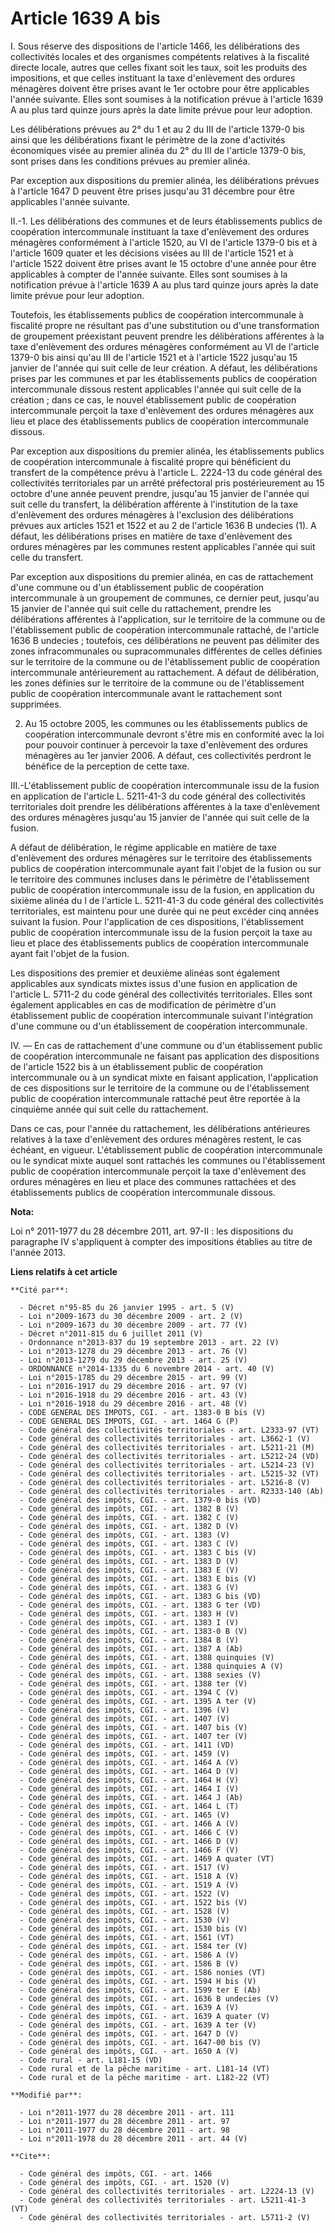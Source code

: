 # Article 1639 A bis

I. Sous réserve des dispositions de l'article 1466, les délibérations des collectivités locales et des organismes compétents
relatives à la fiscalité directe locale, autres que celles fixant soit les taux, soit les produits des impositions, et que
celles instituant la taxe d'enlèvement des ordures ménagères doivent être prises avant le 1er octobre pour être applicables
l'année suivante. Elles sont soumises à la notification prévue à l'article 1639 A au plus tard quinze jours après la date
limite prévue pour leur adoption. 

Les délibérations prévues au 2° du 1 et au 2 du III de l'article 1379-0 bis ainsi que les délibérations fixant le périmètre
de la zone d'activités économiques visée au premier alinéa du 2° du III de l'article 1379-0 bis, sont prises dans les
conditions prévues au premier alinéa. 

Par exception aux dispositions du premier alinéa, les délibérations prévues à l'article 1647 D peuvent être prises jusqu'au
31 décembre pour être applicables l'année suivante. 

II.-1. Les délibérations des communes et de leurs établissements publics de coopération intercommunale instituant la taxe
d'enlèvement des ordures ménagères conformément à l'article 1520, au VI de l'article 1379-0 bis et à l'article 1609 quater et
les décisions visées au III de l'article 1521 et à l'article 1522 doivent être prises avant le 15 octobre d'une année pour
être applicables à compter de l'année suivante. Elles sont soumises à la notification prévue à l'article 1639 A au plus tard
quinze jours après la date limite prévue pour leur adoption. 

Toutefois, les établissements publics de coopération intercommunale à fiscalité propre ne résultant pas d'une substitution ou
d'une transformation de groupement préexistant peuvent prendre les délibérations afférentes à la taxe d'enlèvement des
ordures ménagères conformément au VI de l'article 1379-0 bis ainsi qu'au III de l'article 1521 et à l'article 1522 jusqu'au
15 janvier de l'année qui suit celle de leur création. A défaut, les délibérations prises par les communes et par les
établissements publics de coopération intercommunale dissous restent applicables l'année qui suit celle de la création ; dans
ce cas, le nouvel établissement public de coopération intercommunale perçoit la taxe d'enlèvement des ordures ménagères aux
lieu et place des établissements publics de coopération intercommunale dissous. 

Par exception aux dispositions du premier alinéa, les établissements publics de coopération intercommunale à fiscalité propre
qui bénéficient du transfert de la compétence prévu à l'article L. 2224-13 du code général des collectivités territoriales
par un arrêté préfectoral pris postérieurement au 15 octobre d'une année peuvent prendre, jusqu'au 15 janvier de l'année qui
suit celle du transfert, la délibération afférente à l'institution de la taxe d'enlèvement des ordures ménagères à
l'exclusion des délibérations prévues aux articles 1521 et 1522 et au 2 de l'article 1636 B undecies (1). A défaut, les
délibérations prises en matière de taxe d'enlèvement des ordures ménagères par les communes restent applicables l'année qui
suit celle du transfert. 

Par exception aux dispositions du premier alinéa, en cas de rattachement d'une commune ou d'un établissement public de
coopération intercommunale à un groupement de communes, ce dernier peut, jusqu'au 15 janvier de l'année qui suit celle du
rattachement, prendre les délibérations afférentes à l'application, sur le territoire de la commune ou de l'établissement
public de coopération intercommunale rattaché, de l'article 1636 B undecies ; toutefois, ces délibérations ne peuvent pas
délimiter des zones infracommunales ou supracommunales différentes de celles définies sur le territoire de la commune ou de
l'établissement public de coopération intercommunale antérieurement au rattachement. A défaut de délibération, les zones
définies sur le territoire de la commune ou de l'établissement public de coopération intercommunale avant le rattachement
sont supprimées. 

2. Au 15 octobre 2005, les communes ou les établissements publics de coopération intercommunale devront s'être mis en
conformité avec la loi pour pouvoir continuer à percevoir la taxe d'enlèvement des ordures ménagères au 1er janvier 2006. A
défaut, ces collectivités perdront le bénéfice de la perception de cette taxe. 

III.-L'établissement public de coopération intercommunale issu de la fusion en application de l'article L. 5211-41-3 du code
général des collectivités territoriales doit prendre les délibérations afférentes à la taxe d'enlèvement des ordures
ménagères jusqu'au 15 janvier de l'année qui suit celle de la fusion. 

A défaut de délibération, le régime applicable en matière de taxe d'enlèvement des ordures ménagères sur le territoire des
établissements publics de coopération intercommunale ayant fait l'objet de la fusion ou sur le territoire des communes
incluses dans le périmètre de l'établissement public de coopération intercommunale issu de la fusion, en application du
sixième alinéa du I de l'article L. 5211-41-3 du code général des collectivités territoriales, est maintenu pour une durée
qui ne peut excéder cinq années suivant la fusion. Pour l'application de ces dispositions, l'établissement public de
coopération intercommunale issu de la fusion perçoit la taxe au lieu et place des établissements publics de coopération
intercommunale ayant fait l'objet de la fusion. 

Les dispositions des premier et deuxième alinéas sont également applicables aux syndicats mixtes issus d'une fusion en
application de l'article L. 5711-2 du code général des collectivités territoriales. Elles sont également applicables en cas
de modification de périmètre d'un établissement public de coopération intercommunale suivant l'intégration d'une commune ou
d'un établissement de coopération intercommunale. 

IV. ― En cas de rattachement d'une commune ou d'un établissement public de coopération intercommunale ne faisant pas
application des dispositions de l'article 1522 bis à un établissement public de coopération intercommunale ou à un syndicat
mixte en faisant application, l'application de ces dispositions sur le territoire de la commune ou de l'établissement public
de coopération intercommunale rattaché peut être reportée à la cinquième année qui suit celle du rattachement. 

Dans ce cas, pour l'année du rattachement, les délibérations antérieures relatives à la taxe d'enlèvement des ordures
ménagères restent, le cas échéant, en vigueur. L'établissement public de coopération intercommunale ou le syndicat mixte
auquel sont rattachés les communes ou l'établissement public de coopération intercommunale perçoit la taxe d'enlèvement des
ordures ménagères en lieu et place des communes rattachées et des établissements publics de coopération intercommunale
dissous.

**Nota:**

Loi n° 2011-1977 du 28 décembre 2011, art. 97-II : les dispositions du paragraphe IV s'appliquent à compter des impositions
établies au titre de l'année 2013.

**Liens relatifs à cet article**

	**Cité par**:

	  - Décret n°95-85 du 26 janvier 1995 - art. 5 (V)
	  - Loi n°2009-1673 du 30 décembre 2009 - art. 2 (V)
	  - Loi n°2009-1673 du 30 décembre 2009 - art. 77 (V)
	  - Décret n°2011-815 du 6 juillet 2011 (V)
	  - Ordonnance n°2013-837 du 19 septembre 2013 - art. 22 (V)
	  - Loi n°2013-1278 du 29 décembre 2013 - art. 76 (V)
	  - Loi n°2013-1279 du 29 décembre 2013 - art. 25 (V)
	  - ORDONNANCE n°2014-1335 du 6 novembre 2014 - art. 40 (V)
	  - Loi n°2015-1785 du 29 décembre 2015 - art. 99 (V)
	  - Loi n°2016-1917 du 29 décembre 2016 - art. 97 (V)
	  - Loi n°2016-1918 du 29 décembre 2016 - art. 43 (V)
	  - Loi n°2016-1918 du 29 décembre 2016 - art. 48 (V)
	  - CODE GENERAL DES IMPOTS, CGI. - art. 1383-0 B bis (V)
	  - CODE GENERAL DES IMPOTS, CGI. - art. 1464 G (P)
	  - Code général des collectivités territoriales - art. L2333-97 (VT)
	  - Code général des collectivités territoriales - art. L3662-1 (V)
	  - Code général des collectivités territoriales - art. L5211-21 (M)
	  - Code général des collectivités territoriales - art. L5212-24 (VD)
	  - Code général des collectivités territoriales - art. L5214-23 (V)
	  - Code général des collectivités territoriales - art. L5215-32 (VT)
	  - Code général des collectivités territoriales - art. L5216-8 (V)
	  - Code général des collectivités territoriales - art. R2333-140 (Ab)
	  - Code général des impôts, CGI. - art. 1379-0 bis (VD)
	  - Code général des impôts, CGI. - art. 1382 B (V)
	  - Code général des impôts, CGI. - art. 1382 C (V)
	  - Code général des impôts, CGI. - art. 1382 D (V)
	  - Code général des impôts, CGI. - art. 1383 (V)
	  - Code général des impôts, CGI. - art. 1383 C (V)
	  - Code général des impôts, CGI. - art. 1383 C bis (V)
	  - Code général des impôts, CGI. - art. 1383 D (V)
	  - Code général des impôts, CGI. - art. 1383 E (V)
	  - Code général des impôts, CGI. - art. 1383 E bis (V)
	  - Code général des impôts, CGI. - art. 1383 G (V)
	  - Code général des impôts, CGI. - art. 1383 G bis (VD)
	  - Code général des impôts, CGI. - art. 1383 G ter (VD)
	  - Code général des impôts, CGI. - art. 1383 H (V)
	  - Code général des impôts, CGI. - art. 1383 I (V)
	  - Code général des impôts, CGI. - art. 1383-0 B (V)
	  - Code général des impôts, CGI. - art. 1384 B (V)
	  - Code général des impôts, CGI. - art. 1387 A (Ab)
	  - Code général des impôts, CGI. - art. 1388 quinquies (V)
	  - Code général des impôts, CGI. - art. 1388 quinquies A (V)
	  - Code général des impôts, CGI. - art. 1388 sexies (V)
	  - Code général des impôts, CGI. - art. 1388 ter (V)
	  - Code général des impôts, CGI. - art. 1394 C (V)
	  - Code général des impôts, CGI. - art. 1395 A ter (V)
	  - Code général des impôts, CGI. - art. 1396 (V)
	  - Code général des impôts, CGI. - art. 1407 (V)
	  - Code général des impôts, CGI. - art. 1407 bis (V)
	  - Code général des impôts, CGI. - art. 1407 ter (V)
	  - Code général des impôts, CGI. - art. 1411 (VD)
	  - Code général des impôts, CGI. - art. 1459 (V)
	  - Code général des impôts, CGI. - art. 1464 A (V)
	  - Code général des impôts, CGI. - art. 1464 D (V)
	  - Code général des impôts, CGI. - art. 1464 H (V)
	  - Code général des impôts, CGI. - art. 1464 I (V)
	  - Code général des impôts, CGI. - art. 1464 J (Ab)
	  - Code général des impôts, CGI. - art. 1464 L (T)
	  - Code général des impôts, CGI. - art. 1465 (V)
	  - Code général des impôts, CGI. - art. 1466 A (V)
	  - Code général des impôts, CGI. - art. 1466 C (V)
	  - Code général des impôts, CGI. - art. 1466 D (V)
	  - Code général des impôts, CGI. - art. 1466 F (V)
	  - Code général des impôts, CGI. - art. 1469 A quater (VT)
	  - Code général des impôts, CGI. - art. 1517 (V)
	  - Code général des impôts, CGI. - art. 1518 A (V)
	  - Code général des impôts, CGI. - art. 1519 A (V)
	  - Code général des impôts, CGI. - art. 1522 (V)
	  - Code général des impôts, CGI. - art. 1522 bis (V)
	  - Code général des impôts, CGI. - art. 1528 (V)
	  - Code général des impôts, CGI. - art. 1530 (V)
	  - Code général des impôts, CGI. - art. 1530 bis (V)
	  - Code général des impôts, CGI. - art. 1561 (VT)
	  - Code général des impôts, CGI. - art. 1584 ter (V)
	  - Code général des impôts, CGI. - art. 1586 A (V)
	  - Code général des impôts, CGI. - art. 1586 B (V)
	  - Code général des impôts, CGI. - art. 1586 nonies (VT)
	  - Code général des impôts, CGI. - art. 1594 H bis (V)
	  - Code général des impôts, CGI. - art. 1599 ter E (Ab)
	  - Code général des impôts, CGI. - art. 1636 B undecies (V)
	  - Code général des impôts, CGI. - art. 1639 A (V)
	  - Code général des impôts, CGI. - art. 1639 A quater (V)
	  - Code général des impôts, CGI. - art. 1639 A ter (V)
	  - Code général des impôts, CGI. - art. 1647 D (V)
	  - Code général des impôts, CGI. - art. 1647-00 bis (V)
	  - Code général des impôts, CGI. - art. 1650 A (V)
	  - Code rural - art. L181-15 (VD)
	  - Code rural et de la pêche maritime - art. L181-14 (VT)
	  - Code rural et de la pêche maritime - art. L182-22 (VT)

	**Modifié par**:

	  - Loi n°2011-1977 du 28 décembre 2011 - art. 111
	  - Loi n°2011-1977 du 28 décembre 2011 - art. 97
	  - Loi n°2011-1977 du 28 décembre 2011 - art. 98
	  - Loi n°2011-1978 du 28 décembre 2011 - art. 44 (V)

	**Cite**:

	  - Code général des impôts, CGI. - art. 1466
	  - Code général des impôts, CGI. - art. 1520 (V)
	  - Code général des collectivités territoriales - art. L2224-13 (V)
	  - Code général des collectivités territoriales - art. L5211-41-3 (VT)
	  - Code général des collectivités territoriales - art. L5711-2 (V)

